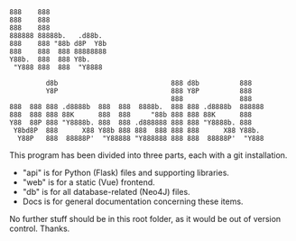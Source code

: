    888    888
    888    888
    888    888
    888888 88888b.   .d88b.
    888    888 "88b d8P  Y8b
    888    888  888 88888888
    Y88b.  888  888 Y8b.
     "Y888 888  888  "Y8888

             d8b                            888 d8b          888
             Y8P                            888 Y8P          888
                                            888              888
    888  888 888 .d8888b  888  888  8888b.  888 888 .d8888b  888888
    888  888 888 88K      888  888     "88b 888 888 88K      888
    Y88  88P 888 "Y8888b. 888  888 .d888888 888 888 "Y8888b. 888
     Y8bd8P  888      X88 Y88b 888 888  888 888 888      X88 Y88b.
      Y88P   888  88888P'  "Y88888 "Y888888 888 888  88888P'  "Y888


This program has been divided into three parts, each with a git installation.

* "api" is for Python (Flask) files and supporting libraries.
* "web" is for a static (Vue) frontend.
* "db" is for all database-related (Neo4J) files.
* Docs is for general documentation concerning these items.

No further stuff should be in this root folder, as it would be out of version control.  Thanks.
